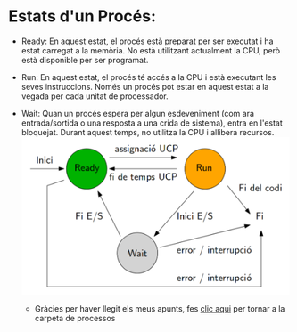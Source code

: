 # Estats d'un Procés:
- Ready:
  En aquest estat, el procés està preparat per ser executat i ha estat carregat a la memòria. No està utilitzant actualment la CPU, però està disponible per ser programat.
- Run:
  En aquest estat, el procés té accés a la CPU i està executant les seves instruccions. Només un procés pot estar en aquest estat a la vegada per cada unitat de processador.
- Wait:
  Quan un procés espera per algun esdeveniment (com ara entrada/sortida o una resposta a una crida de sistema), entra en l'estat bloquejat. Durant aquest temps, no utilitza la CPU i allibera recursos.
  ![ESQUEMA DE ESTAT DE PROCESSOS](PROCESSOS.png)

  - Gràcies per haver llegit els meus apunts, fes [clic aqui](.) per tornar a la carpeta de processos